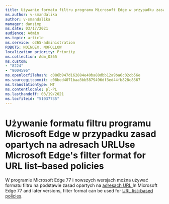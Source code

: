 ```yaml
---
title: Używanie formatu filtru programu Microsoft Edge w przypadku zasad opartych na adresach URL
ms.author: v-smandalika
author: v-smandalika
manager: dansimp
ms.date: 03/17/2021
audience: Admin
ms.topic: article
ms.service: o365-administration
ROBOTS: NOINDEX, NOFOLLOW
localization_priority: Priority
ms.collection: Adm_O365
ms.custom:
- "8224"
- "9004596"
ms.openlocfilehash: c086b947d162884e40ba88dbb12a9ba6c02cb56e
ms.sourcegitcommit: c08bed4071baa3bb5879496df3ed44fb828c8367
ms.translationtype: MT
ms.contentlocale: pl-PL
ms.lasthandoff: 03/19/2021
ms.locfileid: "51037735"
---
```

# <a name="use-microsoft-edges-filter-format-for-url-listbased-policies"></a><span data-ttu-id="f55f0-102">Używanie formatu filtru programu Microsoft Edge w przypadku zasad opartych na adresach URL</span><span class="sxs-lookup"><span data-stu-id="f55f0-102">Use Microsoft Edge's filter format for URL list–based policies</span></span>

<span data-ttu-id="f55f0-103">W programie Microsoft Edge 77 i nowszych wersjach można używać formatu filtru na podstawie zasad opartych na [adresach URL.](https://docs.microsoft.com/deployedge/edge-learnmmore-url-list-filter%20format)</span><span class="sxs-lookup"><span data-stu-id="f55f0-103">In Microsoft Edge 77 and later versions, filter format can be used for [URL list–based policies](https://docs.microsoft.com/deployedge/edge-learnmmore-url-list-filter%20format).</span></span>

